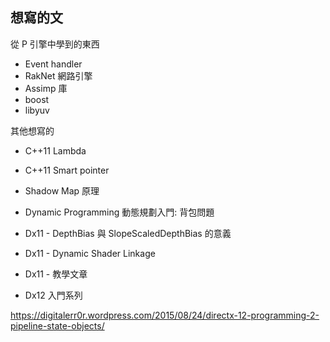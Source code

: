 
## 想寫的文

從 P 引擎中學到的東西

- Event handler 
- RakNet 網路引擎
- Assimp 庫
- boost
- libyuv

其他想寫的

- C++11 Lambda
- C++11 Smart pointer
- Shadow Map 原理
- Dynamic Programming 動態規劃入門: 背包問題
- Dx11 - DepthBias 與 SlopeScaledDepthBias 的意義
- Dx11 - Dynamic Shader Linkage
- Dx11 - 教學文章

- Dx12 入門系列

https://digitalerr0r.wordpress.com/2015/08/24/directx-12-programming-2-pipeline-state-objects/
